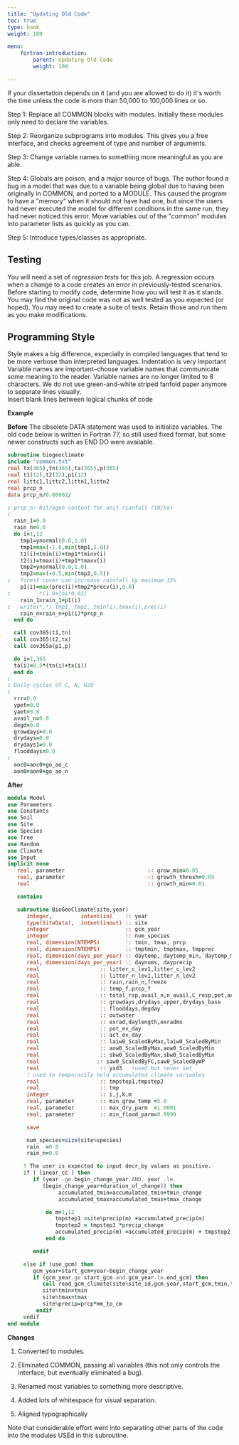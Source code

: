 ```yaml
---
title: "Updating Old Code"
toc: true
type: book
weight: 100

menu:
    fortran-introduction:
        parent: Updating Old Code
        weight: 100

---
```


If your dissertation depends on it (and you are allowed to do it) it's worth the time unless the code is more than 50,000 to 100,000 lines or so.

Step 1: Replace all COMMON blocks with modules.  Initially these modules only need to declare the variables.

Step 2: Reorganize subprograms into modules.  This gives you a free interface, and checks agreement of type and number of arguments.

Step 3: Change variable names to something more meaningful as you are able.

Step 4: Globals are poison, and a major source of bugs. 
The author found a bug in a model that was due to a variable being global due to having been originally in COMMON, and ported to a MODULE. This caused the program to have a "memory" when it should not have had one, but since the users had never executed the model for different conditions in the same run, they had never noticed this error. 
Move variables out of the "common" modules into parameter lists as quickly as you can.

Step 5: Introduce types/classes as appropriate.

## Testing

You will need a set of _regression tests_ for this job.  A regression occurs when a change to a code creates an error in previously-tested scenarios.  Before starting to modify code, determine how you will test it as it stands.
You may find the original code was not as well tested as you expected (or hoped).  You may need to create a suite of tests.  Retain those and run them as you make modifications.

## Programming Style

Style makes a big difference, especially in compiled languages that tend to be more verbose than interpreted languages.
Indentation is very important
Variable names are important–choose variable names that communicate some meaning to the reader.  Variable names are no longer limited to 8 characters.
We do not use green-and-white striped fanfold paper anymore to separate lines visually.  
Insert blank lines between logical chunks of code

**Example**

**Before**
The obsolete DATA statement was used to initialize variables.  The old code below is written in Fortran 77, so still used fixed format, but some newer constructs such as END DO were available.
```fortran
subroutine biogeoclimate
include "common.txt"
real tx(365),tn(365),ta(365),p(365)
real t1(12),t2(12),p1(12)
real littc1,littc2,littn1,littn2
real prcp_n
data prcp_n/0.00002/

c prcp_n: Nitrogen content for unit rianfall (tN/ha)
c
  rain_1=0.0
  rain_n=0.0
  do i=1,12
    tmp1=ynormal(0.0,1.0)
    tmp1=max(-1.0,min(tmp1,1.0))
    t1(i)=tmin(i)+tmp1*tminv(i)
    t2(i)=tmax(i)+tmp1*tmaxv(i)
    tmp2=ynormal(0.0,1.0)
    tmp2=max(-0.5,min(tmp2,0.5))
c   forest cover can increase rainfall by maximum 15%
    p1(i)=max(prec(i)+tmp2*precv(i),0.0)
c         *(1.0+lai*0.02)
    rain_1=rain_1+p1(i)
c   write(*,*) tmp1, tmp2, tmin(i),tmax(i),prec(i)
    rain_n=rain_n+p1(i)*prcp_n
  end do

  call cov365(t1,tn)
  call cov365(t2,tx)
  call cov365a(p1,p)

  do i=1,365
  ta(i)=0.5*(tn(i)+tx(i))
  end do
c
c Daily cycles of C, N, H2O
c
  rrr=0.0
  ypet=0.0
  yaet=0.0
  avail_n=0.0
  degd=0.0
  growdays=0.0
  drydays=0.0
  drydays1=0.0
  flooddays=0.0
c
  aoc0=aoc0+go_ao_c
  aon0=aon0+go_ao_n
```

**After**
```fortran
module Model
use Parameters
use Constants
use Soil
use Site
use Species
use Tree
use Random
use Climate
use Input
implicit none
   real, parameter                          :: grow_min=0.05
   real, parameter                          :: growth_thresh=0.05
   real                                     :: growth_min=0.01

   contains

   subroutine BioGeoClimate(site,year)
      integer,         intent(in)    :: year
      type(SiteData),  intent(inout) :: site
      integer                        :: gcm_year
      integer                        :: num_species
      real, dimension(NTEMPS)        :: tmin, tmax, prcp
      real, dimension(NTEMPS)        :: tmptmin, tmptmax, tmpprec
      real, dimension(days_per_year) :: daytemp, daytemp_min, daytemp_max
      real, dimension(days_per_year) :: daynums, dayprecip
      real                   :: litter_c_lev1,litter_c_lev2
      real                   :: litter_n_lev1,litter_n_lev2
      real                   :: rain,rain_n,freeze
      real                   :: temp_f,prcp_f
      real                   :: total_rsp,avail_n,n_avail,C_resp,pet,aet
      real                   :: growdays,drydays_upper,drydays_base
      real                   :: flooddays,degday
      real                   :: outwater
      real                   :: exrad,daylength,exradmx
      real                   :: pot_ev_day
      real                   :: act_ev_day
      real                   :: laiw0_ScaledByMax,laiw0_ScaledByMin
      real                   :: aow0_ScaledByMax,aow0_ScaledByMin
      real                   :: sbw0_ScaledByMax,sbw0_ScaledByMin
      real                  :: saw0_ScaledByFC,saw0_ScaledByWP
      real                   :: yxd3   !used but never set
      ! used to temporarily hold accumulated climate variables
      real                   :: tmpstep1,tmpstep2
      real                   :: tmp
      integer                :: i,j,k,m
      real, parameter        :: min_grow_temp =5.0
      real, parameter        :: max_dry_parm  =1.0001
      real, parameter        :: min_flood_parm=0.9999

      save

      num_species=size(site%species)
      rain  =0.0
      rain_n=0.0

     ! The user is expected to input decr_by values as positive.
     if ( linear_cc ) then
        if (year .ge.begin_change_year.AND. year .le.                         &
           (begin_change_year+duration_of_change)) then
                accumulated_tmin=accumulated_tmin+tmin_change
                accumulated_tmax=accumulated_tmax+tmax_change

            do m=1,12
               tmpstep1 =site%precip(m) +accumulated_precip(m)
               tmpstep2 = tmpstep1 *precip_change
               accumulated_precip(m) =accumulated_precip(m) + tmpstep2
            end do

        endif

     else if (use_gcm) then
        gcm_year=start_gcm+year-begin_change_year
        if (gcm_year.ge.start_gcm.and.gcm_year.le.end_gcm) then
           call read_gcm_climate(site%site_id,gcm_year,start_gcm,tmin,tmax,prcp)
           site%tmin=tmin
           site%tmax=tmax
           site%precip=prcp*mm_to_cm
         endif
     endif
end module
```

**Changes**

1. Converted to modules.

2. Eliminated COMMON, passing all variables (this not only controls the interface, but eventually eliminated a bug).

3. Renamed most variables to something more descriptive.

4. Added lots of whitespace for visual separation.

5. Aligned typographically

Note that considerable effort went into separating other parts of the code into the modules USEd in this subroutine.
